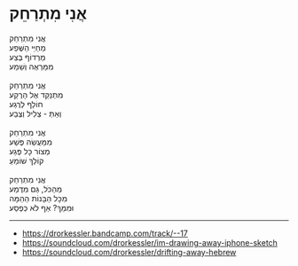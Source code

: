 # אֲנִי מִתְרַחֵק

אֲנִי מִתְרַחֵק\
מֵחַיֵּי הַשֶּׁפַע\
מֵרְדוֹף בֶּצַע\
מִמַּרְאֶה וְשֵׁמַע\
\
אֲנִי מִתְרַחֵק\
מִתְנַקֵּד אֶל הָרֶקַע\
חוֹלֵף לְרֶגַע\
וְאַתְּ - צְלִיל וְצֶבַע\
\
אֲנִי מִתְרַחֵק\
מִמַּעֲשֵׂה פֶּשַׁע\
מְצוֹר כָּל פֶּגַע\
קוֹלֵךְ שׁוֹמֵעַ\
\
אֲנִי מִתְרַחֵק\
מֵהַכֹּל, גַּם מִדֶּמַע\
מִכָּל הַבָּנוֹת הַהֵמָּה\
וּמִמֵּךְ? אַף לֹא כְּפֶסַע 

---
- https://drorkessler.bandcamp.com/track/--17
- https://soundcloud.com/drorkessler/im-drawing-away-iphone-sketch
- https://soundcloud.com/drorkessler/drifting-away-hebrew
